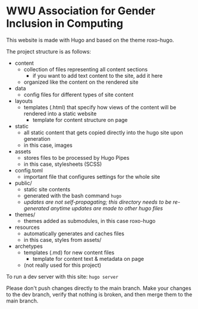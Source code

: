 # WWU Association for Gender Inclusion in Computing

This website is made with Hugo and based on the theme roxo-hugo.

The project structure is as follows:

- content
  - collection of files representing all content sections
    - if you want to add text content to the site, add it here
  - organized like the content on the rendered site
- data
  - config files for different types of site content
- layouts
  - templates (.html) that specify how views of the content will be rendered into a static website
    - template for content structure on page
- static
  - all static content that gets copied directly into the hugo site upon generation
  - in this case, images
- assets
  - stores files to be processed by Hugo Pipes
  - in this case, stylesheets (SCSS)
- config.toml
  - important file that configures settings for the whole site
- public/
  - static site contents
  - generated with the bash command `hugo`
  - *updates are not self-propagating; this directory needs to be re-generated anytime updates are made to other hugo files*
- themes/
  - themes added as submodules, in this case roxo-hugo
- resources
  - automatically generates and caches files
  - in this case, styles from assets/
- archetypes
  - templates (.md) for new content files
    - template for content text & metadata on page
  - (not really used for this project)

To run a dev server with this site: `hugo server`

Please don't push changes directly to the main branch. Make your changes to the dev branch, verify that nothing is broken, and then merge them to the main branch.

